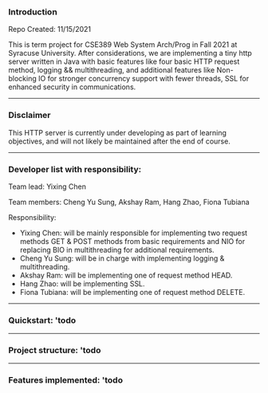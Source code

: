 ### Introduction
Repo Created: 11/15/2021

This is term project for CSE389 Web System Arch/Prog in Fall 2021 at Syracuse University. After considerations, we are implementing a tiny http server written in Java with basic features like four basic HTTP request method, logging && multithreading, and additional features like Non-blocking IO for stronger concurrency support with fewer threads, SSL for enhanced security in communications. 
___

### Disclaimer
This HTTP server is currently under developing as part of learning objectives, and will not likely be maintained after the end of course.
___
### Developer list with responsibility:
Team lead: Yixing Chen

Team members: Cheng Yu Sung, Akshay Ram, Hang Zhao, Fiona Tubiana

Responsibility:
+ Yixing Chen: will be mainly responsible for implementing two request methods GET & POST methods from basic requirements and NIO for replacing BIO in multithreading for additional requirements. 
+ Cheng Yu Sung: will be in charge with implementing logging & multithreading. 
+ Akshay Ram: will be implementing one of request method HEAD.
+ Hang Zhao: will be implementing SSL. 
+ Fiona Tubiana: will be implementing one of request method DELETE.
___
### Quickstart: 'todo
___
### Project structure: 'todo
___
### Features implemented: 'todo

